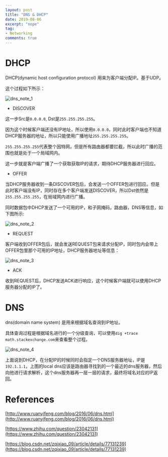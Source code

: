 ```yaml
---
layout: post
title: "DNS & DHCP"
date: 2019-08-06
excerpt: "nope"
tag:
- Networking
comments: true
---
```


# DHCP

DHCP(dynamic host configuration protocol) 用来为客户端分配IP。基于UDP。

这个过程如下所示：

![dns_note_1]({{site.url}}/assets/images/blog/dns_note_1.png)

- DISCOVER

这一步Src是`0.0.0.0`, Dst是`255.255.255.255`。

因为这个时候客户端还没有IP地址，所以使用`0.0.0.0`，同时此时客户端也不知道DHCP服务器的地址，所以只能使用广播地址`255.255.255.255`。

`255.255.255.255`代表整个因特网，但是所有路由器都要拦截，所以此时广播的范围也就是处于一个局域网内。

这一步就是客户端广播了一个获取获取IP的请求，期待DHCP服务器进行回应。

- OFFER

当DHCP服务器收到一条DISCOVER包后，会发送一个OFFER包进行回应。但是此时客户端没有IP，同时存在多个客户端发送DISCOVER，所以Dst依然是`255.255.255.255`，在局域网内进行广播。

同时数据包中DHCP发送了一个可用的IP，和子网掩码，路由器，DNS等信息，如下图所示:

![dns_note_2]({{site.url}}/assets/images/blog/dns_note_2.png)

- REQUEST

客户端收到OFFER包后，就会发送REQUEST包来请求分配IP，同时包内会带上OFFER包里那个可用的IP地址，DHCP服务器地址等信息：

![dns_note_3]({{site.url}}/assets/images/blog/dns_note_3.png)

- ACK

收到REQUEST后，DHCP发送ACK进行响应，这个时候客户端就可以使用DHCP服务器分配的IP了。

# DNS

dns(domain name system) 是用来根据域名查询到IP地址。

具体查询过程是根据域名进行的一个分级查询，可以使用`dig +trace math.stackexchange.com`来查看整个过程。

![dns_note_4]({{site.url}}/assets/images/blog/dns_note_4.png)

上面说到DHCP，在分配IP的时候同时会指定一个DNS服务器地址，IP是`192.1.1.1`，上图的local dns应该是路由器寻找到的一个最近的dns服务器，然后向他进行请求解析，这个dns服务器再一层一层的请求，最终将域名对应的IP返回。

# References

[http://www.ruanyifeng.com/blog/2016/06/dns.html](http://www.ruanyifeng.com/blog/2016/06/dns.html)

[https://www.zhihu.com/question/23042131](https://www.zhihu.com/question/23042131)

[https://blog.csdn.net/zqixiao_09/article/details/77131239](https://blog.csdn.net/zqixiao_09/article/details/77131239)
